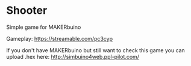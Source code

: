 # Shooter

Simple game for MAKERbuino

Gameplay: https://streamable.com/pc3cyp

If you don't have MAKERbuino but still want to check this game you can upload .hex here: http://simbuino4web.ppl-pilot.com/

